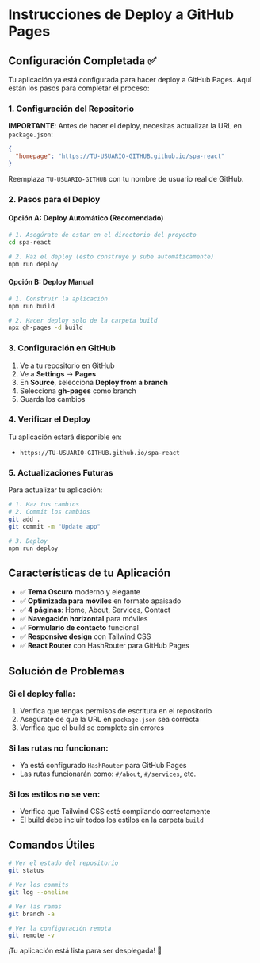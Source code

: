 # Instrucciones de Deploy a GitHub Pages


## Configuración Completada ✅

Tu aplicación ya está configurada para hacer deploy a GitHub Pages. Aquí están los pasos para completar el proceso:

### 1. Configuración del Repositorio

**IMPORTANTE**: Antes de hacer el deploy, necesitas actualizar la URL en `package.json`:

```json
{
  "homepage": "https://TU-USUARIO-GITHUB.github.io/spa-react"
}
```

Reemplaza `TU-USUARIO-GITHUB` con tu nombre de usuario real de GitHub.

### 2. Pasos para el Deploy

#### Opción A: Deploy Automático (Recomendado)
```bash
# 1. Asegúrate de estar en el directorio del proyecto
cd spa-react

# 2. Haz el deploy (esto construye y sube automáticamente)
npm run deploy
```

#### Opción B: Deploy Manual
```bash
# 1. Construir la aplicación
npm run build

# 2. Hacer deploy solo de la carpeta build
npx gh-pages -d build
```

### 3. Configuración en GitHub

1. Ve a tu repositorio en GitHub
2. Ve a **Settings** → **Pages**
3. En **Source**, selecciona **Deploy from a branch**
4. Selecciona **gh-pages** como branch
5. Guarda los cambios

### 4. Verificar el Deploy

Tu aplicación estará disponible en:
- `https://TU-USUARIO-GITHUB.github.io/spa-react`

### 5. Actualizaciones Futuras

Para actualizar tu aplicación:
```bash
# 1. Haz tus cambios
# 2. Commit los cambios
git add .
git commit -m "Update app"

# 3. Deploy
npm run deploy
```

## Características de tu Aplicación

- ✅ **Tema Oscuro** moderno y elegante
- ✅ **Optimizada para móviles** en formato apaisado
- ✅ **4 páginas**: Home, About, Services, Contact
- ✅ **Navegación horizontal** para móviles
- ✅ **Formulario de contacto** funcional
- ✅ **Responsive design** con Tailwind CSS
- ✅ **React Router** con HashRouter para GitHub Pages

## Solución de Problemas

### Si el deploy falla:
1. Verifica que tengas permisos de escritura en el repositorio
2. Asegúrate de que la URL en `package.json` sea correcta
3. Verifica que el build se complete sin errores

### Si las rutas no funcionan:
- Ya está configurado `HashRouter` para GitHub Pages
- Las rutas funcionarán como: `#/about`, `#/services`, etc.

### Si los estilos no se ven:
- Verifica que Tailwind CSS esté compilando correctamente
- El build debe incluir todos los estilos en la carpeta `build`

## Comandos Útiles

```bash
# Ver el estado del repositorio
git status

# Ver los commits
git log --oneline

# Ver las ramas
git branch -a

# Ver la configuración remota
git remote -v
```

¡Tu aplicación está lista para ser desplegada! 🚀
